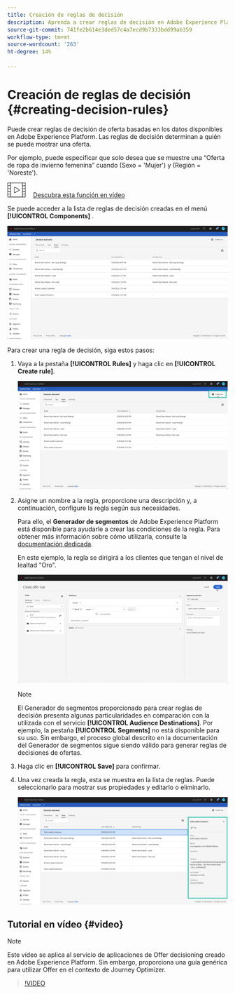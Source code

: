 ```yaml
---
title: Creación de reglas de decisión
description: Aprenda a crear reglas de decisión en Adobe Experience Platform.
source-git-commit: 741fe2b614e3ded57c4a7ecd9b7333bdd99ab359
workflow-type: tm+mt
source-wordcount: '263'
ht-degree: 14%

---
```


# Creación de reglas de decisión {#creating-decision-rules}

Puede crear reglas de decisión de oferta basadas en los datos disponibles en Adobe Experience Platform. Las reglas de decisión determinan a quién se puede mostrar una oferta.

Por ejemplo, puede especificar que solo desea que se muestre una “Oferta de ropa de invierno femenina” cuando (Sexo = &#39;Mujer&#39;) y (Región = &#39;Noreste&#39;).

![](../../assets/do-not-localize/how-to-video.png) [Descubra esta función en vídeo](#video)

Se puede acceder a la lista de reglas de decisión creadas en el menú **[!UICONTROL Components]** .

![](../../assets/decision_rules_list.png)

Para crear una regla de decisión, siga estos pasos:

1. Vaya a la pestaña **[!UICONTROL Rules]** y haga clic en **[!UICONTROL Create rule]**.

   ![](../../assets/offers_decision_rule_creation.png)

1. Asigne un nombre a la regla, proporcione una descripción y, a continuación, configure la regla según sus necesidades.

   Para ello, el **Generador de segmentos** de Adobe Experience Platform está disponible para ayudarle a crear las condiciones de la regla. Para obtener más información sobre cómo utilizarla, consulte la [documentación dedicada](https://experienceleague.adobe.com/docs/experience-platform/segmentation/ui/segment-builder.html).

   En este ejemplo, la regla se dirigirá a los clientes que tengan el nivel de lealtad &quot;Oro&quot;.

   ![](../../assets/offers_decision_rule_creation_segment.png)

   >[!NOTE]
   >
   >El Generador de segmentos proporcionado para crear reglas de decisión presenta algunas particularidades en comparación con la utilizada con el servicio **[!UICONTROL Audience Destinations]**. Por ejemplo, la pestaña **[!UICONTROL Segments]** no está disponible para su uso. Sin embargo, el proceso global descrito en la documentación del Generador de segmentos sigue siendo válido para generar reglas de decisiones de ofertas.

1. Haga clic en **[!UICONTROL Save]** para confirmar.

1. Una vez creada la regla, esta se muestra en la lista de reglas. Puede seleccionarlo para mostrar sus propiedades y editarlo o eliminarlo.

   ![](../../assets/rule_created.png)

## Tutorial en vídeo {#video}

>[!NOTE]
>
>Este vídeo se aplica al servicio de aplicaciones de Offer decisioning creado en Adobe Experience Platform. Sin embargo, proporciona una guía genérica para utilizar Offer en el contexto de Journey Optimizer.

>[!VIDEO](https://video.tv.adobe.com/v/329373?quality=12)
